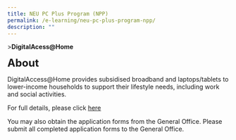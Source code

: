 ```yaml
---
title: NEU PC Plus Program (NPP)
permalink: /e-learning/neu-pc-plus-program-npp/
description: ""
---
```

&gt;**DigitalAcess@Home**

**<font size="5">About</font>**

DigitalAccess@Home provides subsidised broadband and laptops/tablets to lower-income households to support their lifestyle needs, including work and social activities.

For full details, please click [here](https://www.imda.gov.sg/how-we-can-help/digital-access-at-home)
  
You may also obtain the application forms from the General Office. Please submit all completed application forms to the General Office.